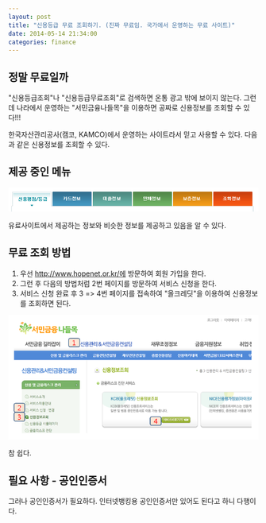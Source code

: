 ```yaml
---
layout: post
title: "신용등급 무료 조회하기. (진짜 무료임. 국가에서 운영하는 무료 사이트)"
date: 2014-05-14 21:34:00
categories: finance
---
```


## 정말 무료일까

"신용등급조회"나 "신용등급무료조회"로 검색하면 온통 광고 밖에 보이지 않는다. 그런데 나라에서 운영하는 "서민금융나들목"을 이용하면 공짜로 신용정보를 조회할 수 있다!!!

한국자산관리공사(캠코, KAMCO)에서 운영하는 사이트라서 믿고 사용할 수 있다. 다음과 같은 신용정보를 조회할 수 있다.

## 제공 중인 메뉴

![hope01](/images/posts/finance/hope01.PNG)

유료사이트에서 제공하는 정보와 비슷한 정보를 제공하고 있음을 알 수 있다. 

## 무료 조회 방법

1. 우선 http://www.hopenet.or.kr/에 방문하여 회원 가입을 한다.
1. 그런 후 다음의 방법처럼 2번 페이지를 방문하여 서비스 신청을 한다.
1. 서비스 신청 완료 후 3 => 4번 페이지를 접속하여 "올크레딧"을 이용하여 신용정보를 조회하면 된다.

![hope02](/images/posts/finance/hope02.PNG)

참 쉽다.

## 필요 사항 - 공인인증서

그러나 공인인증서가 필요하다. 인터넷뱅킹용 공인인증서만 있어도 된다고 하니 다행이다.
